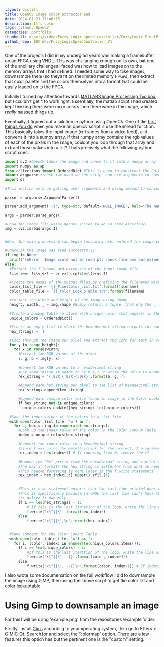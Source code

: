 ```yaml
---
layout: distill
title: OpenCV image color extractor and 
date: 2024-01-21 17:40:15
description: It's color
tags: python, OpenCV
categories: portfolio
thumbnail: assets/video/Fuzzy-Logic speed controller/FuzzyLogic_FinalProject_Test2-(720p30).mp4
github_repo: EOC-dev/FuzzyLogicSpeedController_V1
---
```


One of the projects I did in my undergrad years was making a framebuffer on an FPGA using VHDL. This was challanging enough on 
its own, but one of the ancillary challenges I faced was how to load images on to the memory arrays that I had defined. I needed 
some way to take images, downsample them (so theyd fit on the limited memory FPGA), then extract that color palette and the colors
themselves into a format that could be easily loaded on to the FPGA. 

Initially I turned my attention towards [MATLABS Image Processing Toolbox](https://www.mathworks.com/products/image.html), but I
couldn't get it to work right. Essentially, the matlab script I had created kept thinking there were more colors then there were
in the image, which *really* messed things up.

Eventually, I figured out a solution in python using OpenCV. One of the [first things you do](https://docs.opencv.org/3.4/db/deb/tutorial_display_image.html) when you make an opencv script is
use the imread function. This basically takes the input image (or frames from a video feed), and converts it into a numpy array.
If that numpy array contains the rgb values of each of the pixels in the image, couldnt you loop through that array and extract 
those values into a list? Thats precisely what the following python script does:

```python
import cv2 #OpenCV takes the image and converts it into a numpy array
import numpy as np
from collections import OrderedDict #This is used to construct the Color Lookup Table
import argparse #These two used so the script can use arguments to specify input image
import os

#This section sets up getting user arguments and using imread to convert image into an array that we will loop through:

parser = argparse.ArgumentParser()

parser.add_argument('-I', type=str, default='NULL_IMAGE', help='The name of the input image file')

args = parser.parse_args()

#Read the image file using OpenCV (needs to be in same directory)
img = cv2.imread(args.I)


#Now, the main processing can begin (assuming user entered the image correctly):

#Check if the image was read successfully
if img is None:
  print('\nError: Image could not be read pls check filename and extension!')
else:
  #Extract the filename and extension of the input image file
  filename, file_ext = os.path.splitext(args.I)

  #Create the names of the output files by prefixing the filenames with the input filename
  color_list_file = '{}_PixelColor_List.txt'.format(filename)
  color_table_file = '{}_Color_LookupTable.txt'.format(filename)

  #Extract the width and height of the image using numpy
  height, width, _ = img.shape #Numpy returns a tuple, that why the _ is there since we just need height and width

  #Create a Lookup Table to store each unique color that appears in the image using pythons OrderedDict
  unique_colors = OrderedDict()

  #Create an empty list to store the hexadecimal string outputs for each pixel color value calculated in the following for loops
  hex_strings = []

  #Loop through the image per pixel and extract rbg info for each in row major form
  for y in range(height):
    for x in range(width):
      #Extract the RGB values of the pixel
      r, g, b = img[y, x]

      #Convert the RGB values to a hexadecimal string
      #For some reason it needs to be b,g,r to write the value in RRBBGG format (needed for the VHDL code)
      hex_string = '{:02X}{:02X}{:02X}'.format(b, g, r)

      #Append each hex string per pixel to the list of hexadecimal strings
      hex_strings.append(hex_string)

      #Append each unique color value found in image to the Color LookupTable
      if hex_string not in unique_colors:
        unique_colors.update({hex_string: len(unique_colors)})

  #Save the index values of the colors to a .txt file
  with open(color_list_file, 'w') as f:
    for L, hex_string in enumerate(hex_strings):
      #Look up the index value of the color in the Color Lookup Table
      index = unique_colors[hex_string]

      #Convert the index value to a hexadecimal string
      #Since I was using the matalb script for the project, I programmed the VHDL to index from 1 to match, thus the +1
      hex_index = hex(index+1) # If indexing from 0, remove the +1

      #Remove the "0x" prefix from the hexadecimal string and capitalize the hexadecimal letters
      #The way it formats the hex string is different from what we need for VHDL to know it's a hex string literal
      #This needed formating is done later in the f.write statements
      hex_index = hex_index[2:].upper().zfill(1)

     
      #This if-else statement ensures that the last line printed does not have the comma or the newline
      #This is specifically because in VHDL the last line can't have the comma. This way the user doesn't have
      #To delete it manually.
      if L == len(hex_strings) - 1:
          # If this is the last iteration of the loop, write the line without the comma or the newline
          f.write('x\"{}\"'.format(hex_index))
      else:
          f.write('x\"{}\",\n'.format(hex_index))
    

  #Same concept for the Color Lookup Table
  with open(color_table_file, 'w') as f:
    for i, (color, index) in enumerate(unique_colors.items()):
      if i == len(unique_colors) - 1:
          #If this is the last iteration of the loop, write the line without the comma or the newline
          f.write('x\"{}\" --{}'.format(color, index+1))
      else:
          f.write('x\"{}\", --{}\n'.format(color, index+1)) # If indexing from 0, remove the +1

```

I also wrote some documentation on the full workflow I did to downsample the image using GIMP, then using the above script to get the color list and color lookuptable.

# Using Gimp to downsample an image

For this I will be using 'example.png' from the repositories /example folder.


Firstly, install [Gimc]() according to your operating system, then go to Filters > G'MIC-Qt. Search for and select the “colormap” option. There are a few features this option has but the pertinent one is the "custom" setting. 

